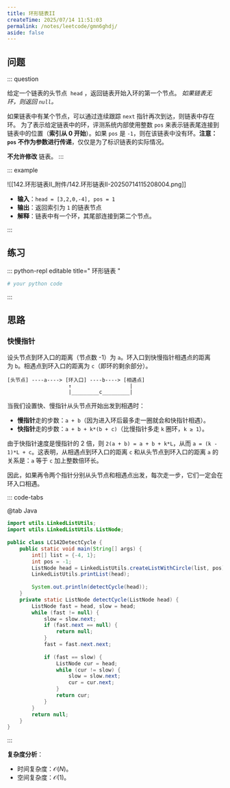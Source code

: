 ```yaml
---
title: 环形链表II
createTime: 2025/07/14 11:51:03
permalink: /notes/leetcode/gmn6ghdj/
aside: false
---
```

## **问题**

::: question 

给定一个链表的头节点  `head` ，返回链表开始入环的第一个节点。 _如果链表无环，则返回 `null`。_

如果链表中有某个节点，可以通过连续跟踪 `next` 指针再次到达，则链表中存在环。 为了表示给定链表中的环，评测系统内部使用整数 `pos` 来表示链表尾连接到链表中的位置（**索引从 0 开始**）。如果 `pos` 是 `-1`，则在该链表中没有环。**注意：`pos` 不作为参数进行传递**，仅仅是为了标识链表的实际情况。

**不允许修改** 链表。
:::

::: example

![[142.环形链表II_附件/142.环形链表II-20250714115208004.png]]

- **输入**：`head = [3,2,0,-4], pos = 1`
- **输出**：返回索引为 `1` 的链表节点
- **解释**：链表中有一个环，其尾部连接到第二个节点。

:::

## **练习**

::: python-repl editable title=" 环形链表 "

```python
# your python code
```

:::

## **思路**
### **快慢指针**

设头节点到环入口的距离（节点数 -1）为 `a`。环入口到快慢指针相遇点的距离为 `b`。相遇点到环入口的距离为 `c`（即环的剩余部分）。

```
[头节点] ----a----> [环入口] ----b----> [相遇点]
                    ↑                   |
                    |_________c_________|
```

当我们设置快、慢指针从头节点开始出发到相遇时：

- **慢指针**走的步数：`a + b`（因为进入环后最多走一圈就会和快指针相遇）。
- **快指针**走的步数：`a + b + k*(b + c)`（比慢指针多走 `k` 圈环，`k ≥ 1`）。

由于快指针速度是慢指针的 2 倍，则 `2(a + b) = a + b + k*L`，从而 `a = (k - 1)*L + c`。这表明，从相遇点到环入口的距离 `c` 和从头节点到环入口的距离 `a` 的关系是：`a` 等于 `c` 加上整数倍环长。

因此，如果再令两个指针分别从头节点和相遇点出发，每次走一步，它们一定会在环入口相遇。

::: code-tabs

@tab Java

```java
import utils.LinkedListUtils;  
import utils.LinkedListUtils.ListNode;  
  
public class LC142DetectCycle {  
    public static void main(String[] args) {  
        int[] list = {-4, 1};  
        int pos = -1;  
        ListNode head = LinkedListUtils.createListWithCircle(list, pos);  
        LinkedListUtils.printList(head);  
  
        System.out.println(detectCycle(head));  
    }  
    private static ListNode detectCycle(ListNode head) {  
        ListNode fast = head, slow = head;  
        while (fast != null) {  
            slow = slow.next;  
            if (fast.next == null) {  
                return null;  
            }            
            fast = fast.next.next;  
  
            if (fast == slow) {  
                ListNode cur = head;  
                while (cur != slow) {  
                    slow = slow.next;  
                    cur = cur.next;  
                }                
                return cur;  
            }        
        }  
        return null;  
    }
}
```

:::

**复杂度分析**：

- 时间复杂度：$\mathcal{O}(N)$。
- 空间复杂度：$\mathcal{O}(1)$。